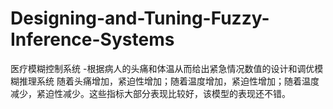 # Designing-and-Tuning-Fuzzy-Inference-Systems
医疗模糊控制系统 -根据病人的头痛和体温从而给出紧急情况数值的设计和调优模糊推理系统
随着头痛增加，紧迫性增加；随着温度增加，紧迫性增加；随着温度减少，紧迫性减少。这些指标大部分表现比较好，该模型的表现还不错。
